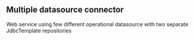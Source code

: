 ## Multiple datasource connector

Web service using few different operational datasource with two separate JdbcTemplate repositories
